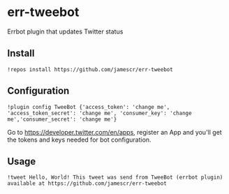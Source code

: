 # err-tweebot
Errbot plugin that updates Twitter status 



## Install

`!repos install https://github.com/jamescr/err-tweebot`

## Configuration

~~~
!plugin config TweeBot {'access_token': 'change me', 'access_token_secret': 'change me', 'consumer_key': 'change me','consumer_secret': 'change me'}
~~~

Go to https://developer.twitter.com/en/apps, register an App and you'll get the tokens and keys needed for bot configuration. 



## Usage

~~~
!tweet Hello, World! This tweet was send from TweeBot (errbot plugin) available at https://github.com/jamescr/err-tweebot
~~~


